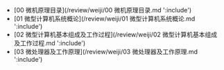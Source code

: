 <!-- _sidebar.md -->

* [00 微机原理目录](/review/weiji/00 微机原理目录.md ':include') 
* [01 微型计算机系统概论](/review/weiji/01 微型计算机系统概论.md ':include') 
* [02 微型计算机基本组成及工作过程](/review/weiji/02 微型计算机基本组成及工作过程.md ':include') 
* [03 微处理器及工作原理](/review/weiji/03 微处理器及工作原理.md ':include') 

